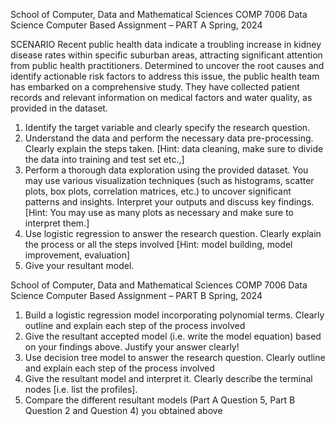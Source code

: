 School of Computer, Data and Mathematical Sciences
COMP 7006 Data Science
Computer Based Assignment – PART A
Spring, 2024

SCENARIO
Recent public health data indicate a troubling increase in kidney disease rates within specific suburban areas, attracting significant attention from public health practitioners.
Determined to uncover the root causes and identify actionable risk factors to address this issue, the public health team has embarked on a comprehensive study. 
They have collected patient records and relevant information on medical factors and water quality, as provided in the dataset. 

1.	Identify the target variable and clearly specify the research question. 
2.	Understand the data and perform the necessary data pre-processing. Clearly explain the steps taken. [Hint: data cleaning, make sure to divide the data into training and test set etc.,]
3.	Perform a thorough data exploration using the provided dataset. You may use various visualization techniques (such as histograms, scatter plots, box plots, correlation matrices, etc.) to uncover significant patterns and insights. Interpret your outputs and discuss key findings. [Hint: You may use as many plots as necessary and make sure to interpret them.] 
4.	Use logistic regression to answer the research question. Clearly explain the process or all the steps involved [Hint: model building, model improvement, evaluation]
5.	Give your resultant model.


School of Computer, Data and Mathematical Sciences
COMP 7006 Data Science
Computer Based Assignment – PART B
Spring, 2024

1.	Build a logistic regression model incorporating polynomial terms. Clearly outline and explain each step of the process involved
2.	 Give the resultant accepted model (i.e. write the model equation) based on your findings above. Justify your answer clearly!
3.	 Use decision tree model to answer the research question. Clearly outline and explain each step of the process involved
4.	 Give the resultant model and interpret it. Clearly describe the terminal nodes [i.e. list the profiles].
5.	 Compare the different resultant models (Part A Question 5, Part B Question 2 and Question 4) you obtained above













